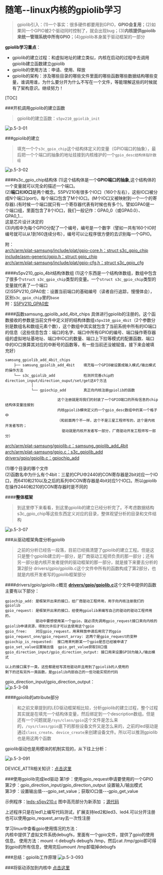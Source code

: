 
随笔--linux内核的gpiolib学习
============================

> gpiolib引入：(1)一个事实：很多硬件都要用到GPIO，**GPIO会复用**；(2)如果同一个GPIO被2个驱动同时控制了，就会出现bug；(3)**内核提供gpiolib来统一管理系统中所有GPIO**；(4)gpiolib本身属于驱动框架的一部分


**gpiolib学习重点**：

* gpiolib的建立过程：和虚拟地址的建立类似，内核在启动的过程中去调用gpiolib建立函数建立gpiolib
* gpiolib的使用方法：申请、使用、释放
* gpiolib的架构：涉及哪些目录的哪些文件里面的哪些函数哪些数据结构哪些变量，谁调用谁，为什么要分开为什么不写在一个文件，等能理解这些的时候就有了架构意识。继续努力！

[TOC]

###开机调用gpiolib的建立函数
> gpiolib的建立函数：`s5pv210_gpiolib_init`

![p.5-3-01](https://raw.githubusercontent.com/TongxinV/oneBook/master/0.5.Linux-Driver%20Development/assets/%E5%9B%BE%E7%89%87.5-3-01.png)


###gpiolib的建立
> 填充一个个`s3c_gpio_chip`这个结构体定义的变量（GPIO端口的抽象），最后把一个个端口的抽象的地址挂接到内核维护的一个`gpio_desc结构体指针数组`

![p.5-3-02](https://raw.githubusercontent.com/TongxinV/oneBook/master/0.5.Linux-Driver%20Development/assets/%E5%9B%BE%E7%89%87.5-3-02.png)

####s3c_gpio_chip结构体
(1)这个结构体是一个**GPIO端口的抽象**,这个结构体的一个变量就可以完全的描述一个端口。<br>
(2)**端口**和**IO口**是两个概念。S5PV210有很多个IO口（160个左右），这些IO口被分成N个端口(port)，每个端口包含了M个IO口。(M个IO口又被映射到一个一个的寄存器).(有时候一个端口就只有一个寄存器代表有时候也有多个)。譬如GPA0是一个端口组，里面包含了8个IO口，我们一般记作：GPA0_0（或GPA0.0）、GPA0_1...<br>
这是芯片设计决定的<br>
(3)内核中为每个GPIO分配了一个编号，编号是一个数字（譬如一共有160个IO时编号就可以从1到160连续分布），编号可以让程序很方便的去识别每一个GPIO。

附：<br>
[arch/arm/plat-samsung/include/plat/gpio-core.h：struct s3c_gpio_chip](https://github.com/TongxinV/kernel2.6.35/blob/master/arch/arm/plat-samsung/include/plat/gpio-core.h)<br>
[include/asm-generic/gpio.h：struct gpio_chip](https://github.com/TongxinV/kernel2.6.35/blob/master/include/asm-generic/gpio.h)<br>
[arch/arm/plat-samsung/include/plat/gpio-cfg.h：struct s3c_gpio_cfg](https://github.com/TongxinV/kernel2.6.35/blob/master/arch/arm/plat-samsung/include/plat/gpio-cfg.h)

####s5pv210_gpio_4bit结构体数组
(1)这个东西是一个结构体数组，数组中包含了很多个`struct s3c_gpio_chip`类型的变量。一个`struct s3c_gpio_chip`类型的变量就代表了一个端口<br>
(2)S5PV210_GPA0宏：设置当前端口的基础编号（读者自行追踪，慢慢体会），区别`s3c_gpio_chip`里的`base`<br>
附：[S5PV210_GPA0宏](https://github.com/TongxinV/oneBook/blob/master/0.5.Linux-Driver%20Development/assets/%E5%9B%BE%E7%89%87.5-3-03.png)

####函数samsung_gpiolib_add_4bit_chips
具体进行gpiolib的注册的。这个函数接收的参数是当前文件中定义好的结构体数组`s5pv210_gpio_4bit`（2个参数分别是数组名和数组元素个数），这个数组中其实就包含了当前系统中所有的IO端口的信息（这些信息包含：端口的名字、端口中所有GPIO的编号、端口操作寄存器组的虚拟地址基地址、端口中IO口的数量、端口上下拉等模式的配置函数、端口中的IO口换算其对应的中断号的函数等，有一些当前还没被赋值，接下来会被填充好）

    samsung_gpiolib_add_4bit_chips
        ├── samsung_gpiolib_add_4bit    填充每一个GPIO被设置成输入模式/输出模式的操作方法
        └── s3c_gpiolib_add             检测并完善chip的direction_input/direction_ouput/set/get这4个方法
                │
                └── gpiochip_add        真正向内核注册gpiolib的函数
                
                            这个注册就是将我们的封装了一个GPIO端口的所有信息的chip结构体变量挂接到
                            内核gpiolib模块定义的一个gpio_desc数组中的某一个格子中
                            （和前面两个不一样，这个不是三星工程师写的，这个是内核开发者写的；
                              驱动就是内核开发者写一部分，厂商驱动开发工程师写一部分）

[arch/arm/plat-samsung/gpiolib.c：samsung_gpiolib_add_4bit](https://github.com/TongxinV/oneBook/blob/master/0.5.Linux-Driver%20Development/assets/%E5%9B%BE%E7%89%87.5-3-04.png)<br>
[arch/arm/plat-samsung/gpio.c：s3c_gpiolib_add](https://github.com/TongxinV/oneBook/blob/master/0.5.Linux-Driver%20Development/assets/%E5%9B%BE%E7%89%87.5-3-05.png)<br>
[drivers/gpio/gpiolib.c：gpiochip_add](https://github.com/TongxinV/oneBook/blob/master/0.5.Linux-Driver%20Development/assets/%E5%9B%BE%E7%89%87.5-3-06.png)

(1)哪个目录的哪个文件<br>
(2)函数名中为什么有个4bit：三星的CPU中2440的CON寄存器是2bit对应一个IO口，而6410和210以及之后的系列中CON寄存器是4bit对应1个IO口。所以gpiolib在操作2440和210的CON寄存器时是不同的<br>

####**整体框架**
> 到这里停下来看看，到这里gpiolib的建立已经分析完了。不考虑数据结构s3c_gpio_chip等这些东西定义对应的目录，整体观望分析的目录和文件结构

![p.5-3-07](https://raw.githubusercontent.com/TongxinV/oneBook/master/0.5.Linux-Driver%20Development/assets/%E5%9B%BE%E7%89%87.5-3-07.png)

###从驱动框架角度分析gpiolib
> 之前的分析已经告一段落，目前已经搞清楚了gpiolib的建立工程。但是这只是整个gpiolib建立的一部分，是厂商驱动工程师负责的那一部分；还有另一部分是内核开发者提供的驱动框架的那一部分，就是接下来要去分析的第2部分
> drivers/gpio/gpiolib.c这个文件中所有的函数构成了第2部分，也就是内核开发者写的gpiolib框架部分

####drivers/gpio/gpiolib.c概览
[**drivers/gpio/gpiolib.c**](https://github.com/TongxinV/kernel2.6.35/blob/master/drivers/gpio/gpiolib.c)这个文件中提供的函数主要有以下部分：

    gpiochip_add: 是框架开出来的接口，给厂商驱动工程师用，用于向内核注册我们的gpiolib
    gpio_request: 是框架开出来的接口，给使用gpiolib来编写自己的驱动的驱动工程师用的，
                  驱动中要想使用某一个gpio，就必须先调用gpio_request接口来向内核的gpiolib申请资源，得到允许后才可以去使用这个gpio
    gpio_free:	  对应gpio_request，用来释放申请后用完了的gpio
    gpio_request_one/gpio_request_array: 这两个是gpio_request的变种
    gpiochip_is_requested:	接口用来判断某一个gpio是否已经被申请了
    gpio_set_value设置输出值  gpio_get_value获取IO口值
    gpio_direction_input/gpio_direction_output: 接口用来设置GPIO为输入/输出模式
    
    以上的接口属于一类，这些都是给写其他驱动并且用到了gpiolib的人使用的
    剩下的还有另外一类函数，是gpiolib内部自己的一些功能实现的代码

gpio_direction_input/gpio_direction_output：<br>
![p.5-3-08](https://raw.githubusercontent.com/TongxinV/oneBook/master/0.5.Linux-Driver%20Development/assets/%E5%9B%BE%E7%89%87.5-3-08.png)
    
####gpiolib的attribute部分
> 和之前文章提到的LED驱动框架相比较，分析gpiolib的建立过程，整个过程其实就是在填充一个结构体变量，然后绑定到一个description数组。但是还有一个问题就是`/sys/class/gpio`这个文件是怎么来的，`/sys/class/gpio`底下的那些设备文件又是怎么来的，之前的led驱动是通过`class_create`、`device_create`来创建设备文件。所以可以推测gpiolib也是用这两个函数

gpiolib驱动也是用模块的机制实现的，从下往上分析：

![p.5-3-091](https://raw.githubusercontent.com/TongxinV/oneBook/master/0.5.Linux-Driver%20Development/assets/%E5%9B%BE%E7%89%87.5-3-091.png)

DEVICE_ATTR相关知识：[点击这里](http://blog.csdn.net/loongembedded/article/details/41176431)


###使用gpiolib完成led驱动
第1步：使用gpio_request申请要使用的一个GPIO<br>
第2步：gpio_direction_input/gpio_direction_output 设置输入/输出模式<br>
第3步：设置输出值---gpio_set_value；获取IO口值---gpio_get_value

示例程序：[leds-s5pv210.c](https://github.com/TongxinV/oneBook/blob/master/0.5.Linux-Driver%20Development/assets/%E5%9B%BE%E7%89%87.5-3-092.png) 图中高亮部分为新添加 ；[源代码](https://github.com/TongxinV/oneBook/blob/master/0.5.Linux-Driver%20Development/assets/code.5-2/3.leds-s5pv210.c)

上述程序只是在led1上编写代码测试，扩展支持led2和led3、led4.可以分开注册也可以使用gpio_request_array去一次性注册

学习linux中查看gpio使用情况的方法：<br>
内核中提供了虚拟文件系统debugfs，里面有一个gpio文件，提供了gpio的使用信息。
使用方法：mount -t debugfs debugfs /tmp，然后cat /tmp/gpio即可得到gpio的所有信息，使用完后umount /tmp卸载掉debugfs

###总结：gpiolib工作原理
![p.5-3-093](https://raw.githubusercontent.com/TongxinV/oneBook/master/0.5.Linux-Driver%20Development/assets/%E5%9B%BE%E7%89%87.5-3-093.png)

###将驱动添加到内核中
[点击这里](https://github.com/TongxinV/oneBook/issues/10)
















